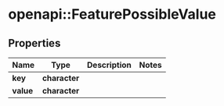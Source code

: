 # openapi::FeaturePossibleValue


## Properties
Name | Type | Description | Notes
------------ | ------------- | ------------- | -------------
**key** | **character** |  | 
**value** | **character** |  | 



